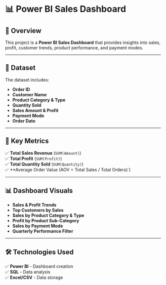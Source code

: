 # 📊 Power BI Sales Dashboard

## 🚀 Overview  
This project is a **Power BI Sales Dashboard** that provides insights into sales, profit, customer trends, product performance, and payment modes.  

---

## 📂 Dataset  
The dataset includes:  
- **Order ID**  
- **Customer Name**  
- **Product Category & Type**  
- **Quantity Sold**  
- **Sales Amount & Profit**  
- **Payment Mode**  
- **Order Date**  

---

## 🔑 Key Metrics  
✅ **Total Sales Revenue** (`SUM(Amount)`)  
✅ **Total Profit** (`SUM(Profit)`)  
✅ **Total Quantity Sold** (`SUM(Quantity)`)  
✅ **Average Order Value (AOV = Total Sales / Total Orders)`)  

---

## 📊 Dashboard Visuals  
- **Sales & Profit Trends**  
- **Top Customers by Sales**  
- **Sales by Product Category & Type**  
- **Profit by Product Sub-Category**  
- **Sales by Payment Mode**  
- **Quarterly Performance Filter**  

---

## 🛠 Technologies Used  
✅ **Power BI** - Dashboard creation  
✅ **SQL** - Data analysis  
✅ **Excel/CSV** - Data storage  




